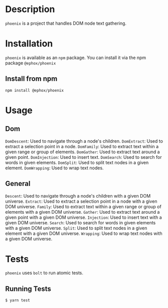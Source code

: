 # Description
`phoenix` is a project that handles DOM node text gathering.
# Installation
`phoenix` is available as an `npm` package.  You can install it via the npm package `@ephox/phoenix`
## Install from npm
`npm install @ephox/phoenix`

# Usage
## Dom
`DomDescent`: Used to navigate through a node's children.
`DomExtract`: Used to extract a selection point in a node.
`DomFamily`: Used to extract text within a given range or group of elements.
`DomGather`: Used to extract text around a given point.
`DomInjection`: Used to insert text.
`DomSearch`: Used to search for words in given elements.
`DomSplit`: Used to split text nodes in a given element.
`DomWrapping`: Used to wrap text nodes.
## General
`Descent`: Used to navigate through a node's children with a given DOM universe.
`Extract`: Used to extract a selection point in a node with a given DOM universe.
`Family`: Used to extract text within a given range or group of elements with a given DOM universe.
`Gather`: Used to extract text around a given point with a given DOM universe.
`Injection`: Used to insert text with a given DOM universe.
`Search`: Used to search for words in given elements with a given DOM universe.
`Split`: Used to split text nodes in a given element with a given DOM universe.
`Wrapping`: Used to wrap text nodes with a given DOM universe.
# Tests
`phoenix` uses `bolt` to run atomic tests.
## Running Tests
`$ yarn test`
